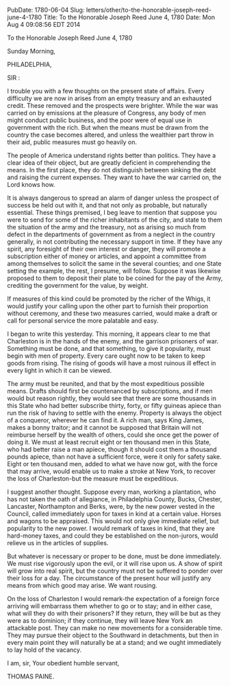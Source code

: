 PubDate: 1780-06-04
Slug: letters/other/to-the-honorable-joseph-reed-june-4-1780
Title: To the Honorable Joseph Reed  June 4, 1780
Date: Mon Aug  4 09:08:56 EDT 2014

   To the Honorable Joseph Reed  June 4, 1780

   Sunday Morning,

   PHILADELPHIA,

   SIR :

   I trouble you with a few thoughts on the present state of affairs. Every
   difficulty we are now in arises from an empty treasury and an exhausted
   credit. These removed and the prospects were brighter. While the war was
   carried on by emissions at the pleasure of Congress, any body of men might
   conduct public business, and the poor were of equal use in government with
   the rich. But when the means must be drawn from the country the case
   becomes altered, and unless the wealthier part throw in their aid, public
   measures must go heavily on.

   The people of America understand rights better than politics. They have a
   clear idea of their object, but are greatly deficient in comprehending the
   means. In the first place, they do not distinguish between sinking the
   debt and raising the current expenses. They want to have the war carried
   on, the Lord knows how.

   It is always dangerous to spread an alarm of danger unless the prospect of
   success be held out with it, and that not only as probable, but naturally
   essential. These things premised, I beg leave to mention that suppose you
   were to send for some of the richer inhabitants of the city, and state to
   them the situation of the army and the treasury, not as arising so much
   from defect in the departments of government as from a neglect in the
   country generally, in not contributing the necessary support in time. If
   they have any spirit, any foresight of their own interest or danger, they
   will promote a subscription either of money or articles, and appoint a
   committee from among themselves to solicit the same in the several
   counties; and one State setting the example, the rest, I presume, will
   follow. Suppose it was likewise proposed to them to deposit their plate to
   be coined for the pay of the Army, crediting the government for the value,
   by weight.

   If measures of this kind could be promoted by the richer of the Whigs, it
   would justify your calling upon the other part to furnish their proportion
   without ceremony, and these two measures carried, would make a draft or
   call for personal service the more palatable and easy.

   I began to write this yesterday. This morning, it appears clear to me that
   Charleston is in the hands of the enemy, and the garrison prisoners of
   war. Something must be done, and that something, to give it popularity,
   must begin with men of property. Every care ought now to be taken to keep
   goods from rising. The rising of goods will have a most ruinous ill effect
   in every light in which it can be viewed.

   The army must be reunited, and that by the most expeditious possible
   means. Drafts should first be countenanced by subscriptions, and if men
   would but reason rightly, they would see that there are some thousands in
   this State who had better subscribe thirty, forty, or fifty guineas apiece
   than run the risk of having to settle with the enemy. Property is always
   the object of a conqueror, wherever he can find it. A rich man, says King
   James, makes a bonny traitor; and it cannot be supposed that Britain will
   not reimburse herself by the wealth of others, could she once get the
   power of doing it. We must at least recruit eight or ten thousand men in
   this State, who had better raise a man apiece, though it should cost them
   a thousand pounds apiece, than not have a sufficient force, were it only
   for safety sake. Eight or ten thousand men, added to what we have now got,
   with the force that may arrive, would enable us to make a stroke at New
   York, to recover the loss of Charleston-but the measure must be
   expeditious.

   I suggest another thought. Suppose every man, working a plantation, who
   has not taken the oath of allegiance, in Philadelphia County, Bucks,
   Chester, Lancaster, Northampton and Berks, were, by the new power vested
   in the Council, called immediately upon for taxes in kind at a certain
   value. Horses and wagons to be appraised. This would not only give
   immediate relief, but popularity to the new power. I would remark of taxes
   in kind, that they are hard-money taxes, and could they be established on
   the non-jurors, would relieve us in the articles of supplies.

   But whatever is necessary or proper to be done, must be done immediately.
   We must rise vigorously upon the evil, or it will rise upon us. A show of
   spirit will grow into real spirit, but the country must not be suffered to
   ponder over their loss for a day. The circumstance of the present hour
   will justify any means from which good may arise. We want rousing.

   On the loss of Charleston I would remark-the expectation of a foreign
   force arriving will embarrass them whether to go or to stay; and in either
   case, what will they do with their prisoners? If they return, they will be
   but as they were as to dominion; if they continue, they will leave New
   York an attackable post. They can make no new movements for a considerable
   time. They may pursue their object to the Southward in detachments, but
   then in every main point they will naturally be at a stand; and we ought
   immediately to lay hold of the vacancy.

   I am, sir, Your obedient humble servant,

   THOMAS PAINE.

    
